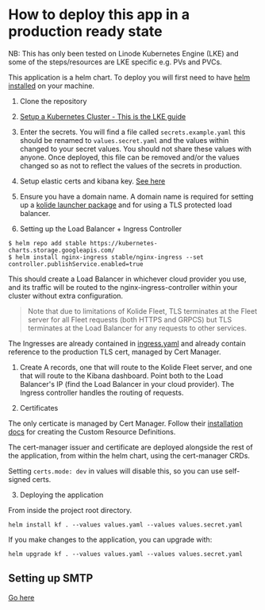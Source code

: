 # How to deploy this app in a production ready state
NB: This has only been tested on Linode Kubernetes Engine (LKE) and some of the steps/resources are LKE specific e.g. PVs and PVCs.

This application is a helm chart. To deploy you will first need to have [helm installed](https://helm.sh/docs/intro/install/) on your machine.

1. Clone the repository

2. [Setup a Kubernetes Cluster - This is the LKE guide](https://www.linode.com/docs/kubernetes/deploy-and-manage-a-cluster-with-linode-kubernetes-engine-a-tutorial/)


3. Enter the secrets. You will find a file called `secrets.example.yaml` this should be renamed to `values.secret.yaml` and the values within changed to your secret values. You should not share these values with anyone. Once deployed, this file can be removed and/or the values changed so as not to reflect the values of the secrets in production.

4. Setup elastic certs and kibana key. [See here](../creds/README.md)


5. Ensure you have a domain name.
A domain name is required for setting up a [kolide launcher package](packaging-launcher.md) and for using a TLS protected load balancer.


6. Setting up the Load Balancer + Ingress Controller

```
$ helm repo add stable https://kubernetes-charts.storage.googleapis.com/
$ helm install nginx-ingress stable/nginx-ingress --set controller.publishService.enabled=true
```

This should create a Load Balancer in whichever cloud provider you use, and its traffic will be routed to the nginx-ingress-controller within your cluster without extra configuration. 

>Note that due to limitations of Kolide Fleet, TLS terminates at the Fleet server for all Fleet requests (both HTTPS and GRPCS) but TLS terminates at the Load Balancer for any requests to other services.

The Ingresses are already contained in [ingress.yaml](../templates/ingress.yaml) and already contain reference to the production TLS cert, managed by Cert Manager.

1. Create A records, one that will route to the Kolide Fleet server, and one that will route to the Kibana dashboard. Point both to the Load Balancer's IP (find the Load Balancer in your cloud provider). The Ingress controller handles the routing of requests.

2. Certificates

The only certicate is managed by Cert Manager. Follow their [installation docs](https://cert-manager.io/docs/installation/kubernetes/) for creating the Custom Resource Definitions.

The cert-manager issuer and certificate are deployed alongside the rest of the application, from within the helm chart, using the cert-manager CRDs.

Setting `certs.mode: dev` in values will disable this, so you can use self-signed certs.


3. Deploying the application

From inside the project root directory.

```
helm install kf . --values values.yaml --values values.secret.yaml
```
If you make changes to the application, you can upgrade with:
```
helm upgrade kf . --values values.yaml --values values.secret.yaml
```

## Setting up SMTP
[Go here](smtp.md)